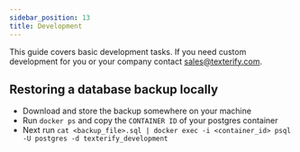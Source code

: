 ```yaml
---
sidebar_position: 13
title: Development
---
```


This guide covers basic development tasks. If you need custom development for you or your company contact <sales@texterify.com>.

## Restoring a database backup locally

- Download and store the backup somewhere on your machine
- Run `docker ps` and copy the `CONTAINER ID` of your postgres container
- Next run `cat <backup_file>.sql | docker exec -i <container_id> psql -U postgres -d texterify_development`
